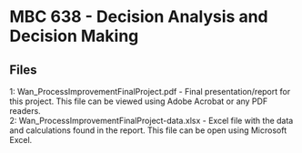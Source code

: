 # MBC 638 - Decision Analysis and Decision Making

## Files
1: Wan_ProcessImprovementFinalProject.pdf - Final presentation/report for this project. This file can be viewed using Adobe Acrobat or any PDF readers.<br>
2: Wan_ProcessImprovementFinalProject-data.xlsx - Excel file with the data and calculations found in the report. This file can be open using Microsoft Excel.
